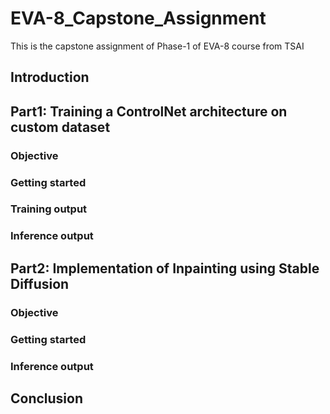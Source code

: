 # EVA-8_Capstone_Assignment
This is the capstone assignment of Phase-1 of EVA-8 course from TSAI

## Introduction

## Part1: Training a ControlNet architecture on custom dataset
### Objective

### Getting started

### Training output

### Inference output

## Part2: Implementation of Inpainting using Stable Diffusion

### Objective

### Getting started

### Inference output

## Conclusion